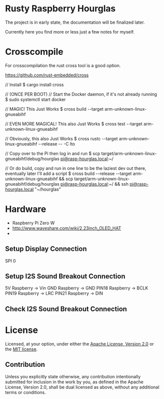 # Rusty Raspberry Hourglas

The project is in early state, the documentation will be finalized later.

Currently here you find more or less just a few notes for myself.

# Crosscompile

For crosscompilation the rust cross tool is a good option.

https://github.com/rust-embedded/cross

// Install
$ cargo install cross

// (ONCE PER BOOT)
// Start the Docker daemon, if it's not already running
$ sudo systemctl start docker

// MAGIC! This Just Works
$ cross build --target arm-unknown-linux-gnueabihf

// EVEN MORE MAGICAL! This also Just Works
$ cross test --target arm-unknown-linux-gnueabihf

// Obviously, this also Just Works
$ cross rustc --target arm-unknown-linux-gnueabihf --release -- -C lto

// Copy over to the Pi then log in and run
$ scp target/arm-unknown-linux-gnueabihf/debug/hourglas pi@rasp-hourglas.local:~/

// Or do build, copy and run in one line to be the laziest dev out there, eventually later I'll add a script
$ cross build --release --target arm-unknown-linux-gnueabihf && scp target/arm-unknown-linux-gnueabihf/debug/hourglas pi@rasp-hourglas.local:~/ && ssh pi@rasp-hourglas.local "~/hourglas"

# Hardware

* Raspberry Pi Zero W
* http://www.waveshare.com/wiki/2.23inch_OLED_HAT
* 

## Setup Display Connection

SPI 0

## Setup I2S Sound Breakout Connection

5V Raspberry -> Vin
GND Raspberry -> GND
PIN18 Raspberry -> BCLK
PIN19 Raspberry -> LRC
PIN21 Raspberry -> DIN

## Check I2S Sound Breakout Connection

# License

Licensed, at your option, under either the
[Apache License, Version 2.0](LICENSE-APACHE) or the [MIT license](LICENSE-MIT).

## Contribution

Unless you explicitly state otherwise, any contribution intentionally submitted
for inclusion in the work by you, as defined in the Apache License, Version 2.0,
shall be dual licensed as above, without any additional terms or conditions.
